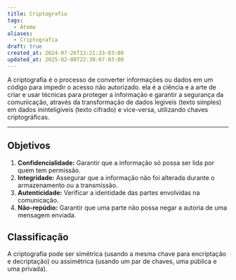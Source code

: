```yaml
---
title: Criptografia
tags:
  - Átomo
aliases:
  - Criptografia
draft: true
created_at: 2024-07-26T13:21:33-03:00
updated_at: 2025-02-08T22:39:07-03:00
---
```


A criptografia é o processo de converter informações ou dados em um código para impedir o acesso não autorizado. ela é a ciência e a arte de criar e usar técnicas para proteger a informação e garantir a segurança da comunicação, através da transformação de dados legíveis (texto simples) em dados ininteligíveis (texto cifrado) e vice-versa, utilizando chaves criptográficas.

---

## Objetivos

1. **Confidencialidade:** Garantir que a informação só possa ser lida por quem tem permissão.
2. **Integridade:** Assegurar que a informação não foi alterada durante o armazenamento ou a transmissão.
3. **Autenticidade:** Verificar a identidade das partes envolvidas na comunicação.
4. **Não-repúdio:** Garantir que uma parte não possa negar a autoria de uma mensagem enviada.

## Classificação

A criptografia pode ser simétrica (usando a mesma chave para encriptação e decriptação) ou assimétrica (usando um par de chaves, uma pública e uma privada). 